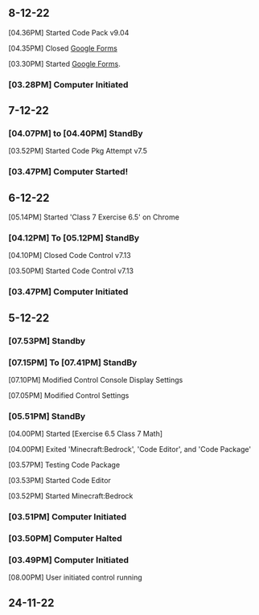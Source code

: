 ## 8-12-22

[04.36PM] Started Code Pack v9.04

[04.35PM] Closed [Google Forms](forms.google.com)

[03.30PM] Started [Google Forms](forms.google.com).

### [03.28PM] Computer Initiated

## 7-12-22

### [04.07PM] to [04.40PM] StandBy

[03.52PM] Started Code Pkg Attempt v7.5

### [03.47PM] Computer Started!

## 6-12-22

[05.14PM] Started 'Class 7 Exercise 6.5' on Chrome 

### [04.12PM] To [05.12PM] StandBy

[04.10PM] Closed Code Control v7.13

[03.50PM] Started Code Control v7.13

### [03.47PM] Computer Initiated

## 5-12-22

### [07.53PM] Standby

### [07.15PM] To [07.41PM] StandBy

[07.10PM] Modified Control Console Display Settings

[07.05PM] Modified Control Settings

### [05.51PM] StandBy

[04.00PM] Started [Exercise 6.5 Class 7 Math]

[04.00PM] Exited 'Minecraft:Bedrock', 'Code Editor', and 'Code Package'

[03.57PM] Testing Code Package

[03.53PM] Started Code Editor

[03.52PM] Started Minecraft:Bedrock

### [03.51PM] Computer Initiated

### [03.50PM] Computer Halted

### [03.49PM] Computer Initiated

[08.00PM] User initiated control
running

## 24-11-22
